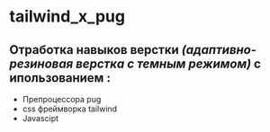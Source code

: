 # tailwind_x_pug
## Отработка навыков верстки _(адаптивно-резиновая верстка с темным режимом)_ с ипользованием : 
* Препроцессора pug
* css фреймворка tailwind
* Javascipt

